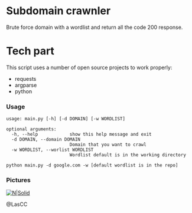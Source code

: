 # Subdomain crawnler 

Brute force domain with a wordlist and return all the code 200 response.

# Tech part

This script uses a number of open source projects to work properly:

- requests
- argparse
- python

### Usage

```
usage: main.py [-h] [-d DOMAIN] [-w WORDLIST]

optional arguments:
  -h, --help            show this help message and exit
  -d DOMAIN, --domain DOMAIN
                        Domain that you want to crawl
  -w WORDLIST, --worlist WORDLIST
                        Wordlist default is in the working directory
```

```
python main.py -d google.com -w [default wordlist is in the repo]
```

### Pictures

[![N|Solid](https://i.imgur.com/beKSyik.png)](https://i.imgur.com/beKSyik.png)

@LasCC
